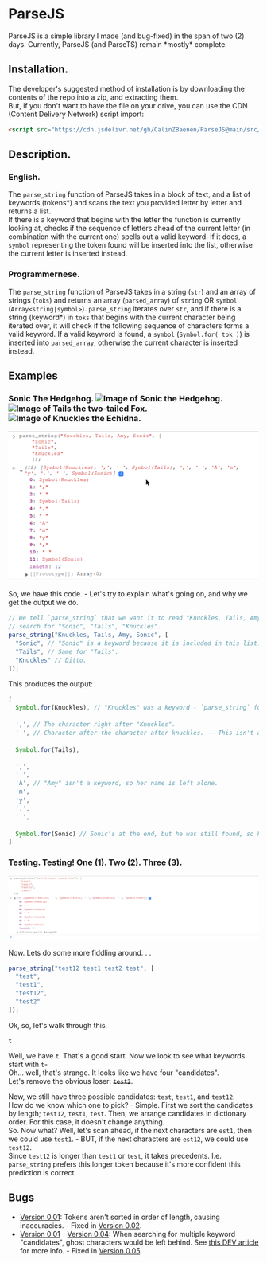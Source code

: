 # ParseJS
ParseJS is a simple library I made (and bug-fixed) in the span of two (2) days.
Currently, ParseJS (and ParseTS) remain \*mostly\* complete.



## Installation.
The developer's suggested method of installation is by downloading the contents of the repo into a zip, and extracting them.  
But, if you don't want to have tbe file on your drive, you can use the CDN (Content Delivery Network) script import: 
```html
<script src="https://cdn.jsdelivr.net/gh/CalinZBaenen/ParseJS@main/src/parse_string.js"></script>
```



## Description.
### English.
The `parse_string` function of ParseJS takes in a block of text, and a list of keywords (tokens\*) and scans the text you provided letter by letter and returns a list.  
If there is a keyword that begins with the letter the function is currently looking at,  checks if the sequence of letters ahead of the current letter (in combination with the current one) spells out a valid keyword.   If it does, a `symbol` representing the token found will be inserted into the list, otherwise the current letter is inserted instead.



### Programmernese.
The `parse_string` function of ParseJS takes in a string (`str`) and an array of strings (`toks`) and returns an array (`parsed_array`) of `string` OR `symbol` (`Array<string|symbol>`).
`parse_string` iterates over `str`, and if there is a string (keyword\*) in `toks` that begins with the current character being iterated over, it will check if the following sequence of characters forms a valid keyword.
If a valid keyword is found, a `symbol` (`Symbol.for( tok )`) is inserted into `parsed_array`, otherwise the current character is inserted instead.



## Examples
### Sonic The Hedgehog. <img alt="Image of Sonic the Hedgehog." src="https://vignette3.wikia.nocookie.net/iwbtb/images/2/26/Sonic_Sprite.png/revision/latest?cb=20140605232648" width="42" height="60"/><img alt="Image of Tails the two-tailed Fox." src="https://vignette.wikia.nocookie.net/animal-jam-clans-1/images/7/7a/Tails_flying_sprite(1).gif/revision/latest?cb=20170901164051" width="42" height="60"/><img alt="Image of Knuckles the Echidna." src="https://vignette.wikia.nocookie.net/exenightmare/images/9/9f/Knuxsprite.png/revision/latest/scale-to-width-down/310?cb=20180714012135" width="42" height="60"/>
![A `parse_string` test that uses Sonic characters as tokens. - `example.png`](./example.png)

So, we have this code. - Let's try to explain what's going on, and why we get the output we do.
```javascript
// We tell `parse_string` that we want it to read "Knuckles, Tails, Amy, Sonic", but only
// search for "Sonic", "Tails", "Knuckles".
parse_string("Knuckles, Tails, Amy, Sonic", [
  "Sonic", // "Sonic" is a keyword because it is included in this list.
  "Tails", // Same for "Tails".
  "Knuckles" // Ditto.
]);
```
This produces the output:
```javascript
[
  Symbol.for(Knuckles), // "Knuckles" was a keyword - `parse_string` found "Knuckles".
  
  ',', // The character right after "Knuckles".
  ' ', // Character after the character after knuckles. -- This isn't a keyword, so it's left alone.
  
  Symbol.for(Tails),
  
  ',',
  ' ',
  'A', // "Amy" isn't a keyword, so her name is left alone.
  'm',
  'y',
  ',',
  ' ',
  
  Symbol.for(Sonic) // Sonic's at the end, but he was still found, so his name is "tokenized".
]
```

### Testing. Testing! One (1). Two (2). Three (3).
![A `parse_string` test that uses keywords that are variants of each other. - `example2.png`](./example2.png)

Now. Lets do some more fiddling around. . .
```javascript
parse_string("test12 test1 test2 test", [
  "test",
  "test1",
  "test12",
  "test2"
]);
```
Ok, so, let's walk through this.
```
t
```
Well, we have `t`. That's a good start. Now we look to see what keywords start with `t`-  
Oh... well, that's strange. It looks like we have four "candidates".  
Let's remove the obvious loser: ~~`test2`~~.

Now, we still have three possible candidates: `test`, `test1`, and `test12`.  
How do we know which one to pick? - Simple. First we sort the candidates by length; `test12`, `test1`, `test`.
Then, we arrange candidates in dictionary order. For this case, it doesn't change anything.  
So. Now what? Well, let's scan ahead, if the next characters are `est1`, then we could use `test1`. - BUT, if  the next characters are `est12`, we could use `test12`.  
Since `test12` is longer than `test1` or `test`, it takes precedents. I.e. `parse_string` prefers this longer token because it's more confident this prediction is correct.



## Bugs
 - [Version 0.01](https://github.com/CalinZBaenen/ParseJS/commit/2c45829fad3271c238963d8e3ec441b5df2144e6): Tokens aren't sorted in order of length, causing inaccuracies. - Fixed in [Version 0.02](https://github.com/CalinZBaenen/ParseJS/commit/7f9878e6f14daef1492ece3121b4e8f4ac6848fa).
 - [Version 0.01](https://github.com/CalinZBaenen/ParseJS/commit/2c45829fad3271c238963d8e3ec441b5df2144e6) \- [Version 0.04](https://github.com/CalinZBaenen/ParseJS/commit/81fb910d8a979881e2c3a762f0135d1922b092f9): When searching for multiple keyword "candidates", ghost characters would be left behind. See [this DEV article](https://dev.to/baenencalin/critical-update-for-parsejsparsets-4mpf) for more info. - Fixed in [Version 0.05](https://github.com/CalinZBaenen/ParseJS/commit/78ec5f7e7addeab9d9eca7c64be6b54025360d57).
